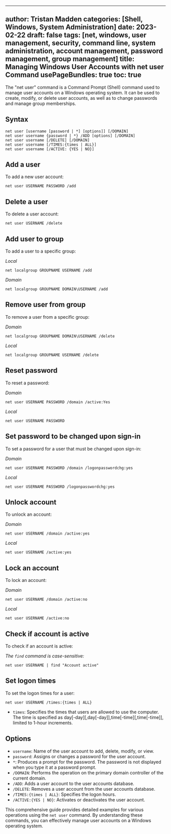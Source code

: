 
---
author: Tristan Madden
categories: [Shell, Windows, System Administration]
date: 2023-02-22
draft: false
tags: [net, windows, user management, security, command line, system administration, account management, password management, group management]
title: Managing Windows User Accounts with net user Command
usePageBundles: true
toc: true
---

The "net user" command is a Command Prompt (Shell) command used to manage user accounts on a Windows operating system. It can be used to create, modify, or delete user accounts, as well as to change passwords and manage group memberships.

## Syntax

```Shell
net user [username [password | *] [options]] [/DOMAIN]
net user username {password | *} /ADD [options] [/DOMAIN]
net user username [/DELETE] [/DOMAIN]
net user username [/TIMES:{times | ALL}]
net user username [/ACTIVE: {YES | NO}]
```

## Add a user

To add a new user account:

```Shell
net user USERNAME PASSWORD /add
```

## Delete a user

To delete a user account:

```Shell
net user USERNAME /delete
```

## Add user to group

To add a user to a specific group:

*Local*

```Shell
net localgroup GROUPNAME USERNAME /add
```

*Domain*

```Shell
net localgroup GROUPNAME DOMAIN\USERNAME /add
```

## Remove user from group

To remove a user from a specific group:

*Domain*

```Shell
net localgroup GROUPNAME DOMAIN\USERNAME /delete
```

*Local*

```Shell
net localgroup GROUPNAME USERNAME /delete
```

## Reset password

To reset a password:

*Domain*

```Shell
net user USERNAME PASSWORD /domain /active:Yes
```

*Local*

```Shell
net user USERNAME PASSWORD
```

## Set password to be changed upon sign-in

To set a password for a user that must be changed upon sign-in:

*Domain*

```Shell
net user USERNAME PASSWORD /domain /logonpasswordchg:yes
```

*Local*

```Shell
net user USERNAME PASSWORD /logonpasswordchg:yes
```

## Unlock account

To unlock an account:

*Domain*

```Shell
net user USERNAME /domain /active:yes
```

*Local*

```Shell
net user USERNAME /active:yes
```

## Lock an account

To lock an account:

*Domain*

```Shell
net user USERNAME /domain /active:no
```

*Local*

```Shell
net user USERNAME /active:no
```

## Check if account is active

To check if an account is active:

_The `find` command is case-sensitive:_

```Shell
net user USERNAME | find "Account active"
```

## Set logon times

To set the logon times for a user:

```Shell
net user USERNAME /times:{times | ALL}
```

- `times`: Specifies the times that users are allowed to use the computer. The time is specified as day[-day][,day[-day]],time[-time][,time[-time]], limited to 1-hour increments.


## Options

- `username`: Name of the user account to add, delete, modify, or view.
- `password`: Assigns or changes a password for the user account.
- `*`: Produces a prompt for the password. The password is not displayed when you type it at a password prompt.
- `/DOMAIN`: Performs the operation on the primary domain controller of the current domain.
- `/ADD`: Adds a user account to the user accounts database.
- `/DELETE`: Removes a user account from the user accounts database.
- `/TIMES:{times | ALL}`: Specifies the logon hours.
- `/ACTIVE:{YES | NO}`: Activates or deactivates the user account.

This comprehensive guide provides detailed examples for various operations using the `net user` command. By understanding these commands, you can effectively manage user accounts on a Windows operating system.
